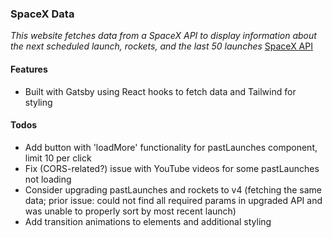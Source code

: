 ### **SpaceX Data**

*This website fetches data from a SpaceX API to display information about the next scheduled launch, rockets, and the last 50 launches*
[SpaceX API](https://docs.spacexdata.com/)

#### Features
- Built with Gatsby using React hooks to fetch data and Tailwind for styling

#### Todos
- Add button with 'loadMore' functionality for pastLaunches component, limit 10 per click
- Fix (CORS-related?) issue with YouTube videos for some pastLaunches not loading
- Consider upgrading pastLaunches and rockets to v4 (fetching the same data; prior issue: could not find all required params in upgraded API and was unable to properly sort by most recent launch)
- Add transition animations to elements and additional styling
